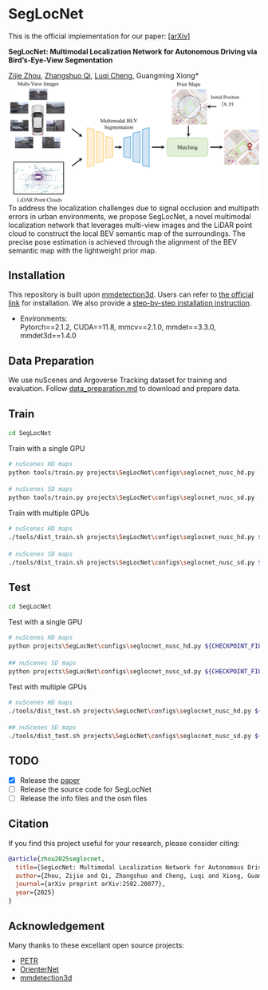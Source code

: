 # SegLocNet
This is the official implementation for our paper: [[arXiv]](https://arxiv.org/pdf/2502.20077)

**SegLocNet: Multimodal Localization Network for Autonomous Driving via Bird’s-Eye-View Segmentation**

[Zijie Zhou](https://github.com/ZhouZijie77), [Zhangshuo Qi](https://github.com/QiZS-BIT), [Luqi Cheng](https://github.com/ChengLuqi), Guangming Xiong*
<img src="resources/intro.png"/>
To address the localization challenges due to signal occlusion and multipath errors in urban environments, we propose SegLocNet, a novel multimodal localization network that leverages multi-view images and the LiDAR point cloud to construct the local BEV semantic map of the surroundings. The precise pose estimation is achieved through the alignment of the BEV semantic map with the lightweight prior map.

## Installation
This repository is built upon [mmdetection3d](https://github.com/open-mmlab/mmdetection3d). Users can refer to [the official link](https://mmdetection3d.readthedocs.io/en/latest/get_started.html) for installation. We also provide a [step-by-step installation instruction](docs/install.md).
* Environments:  
  Pytorch==2.1.2, CUDA==11.8, mmcv==2.1.0, mmdet==3.3.0, mmdet3d==1.4.0

## Data Preparation
We use nuScenes and Argoverse Tracking dataset for training and evaluation.
Follow [data_preparation.md](docs/data_preparation.md) to download and prepare data.

## Train
```bash
cd SegLocNet
```
Train with a single GPU
```bash
# nuScenes HD maps
python tools/train.py projects\SegLocNet\configs\seglocnet_nusc_hd.py

# nuScenes SD maps
python tools/train.py projects\SegLocNet\configs\seglocnet_nusc_sd.py
```
Train with multiple GPUs
```bash
# nuScenes HD maps
./tools/dist_train.sh projects\SegLocNet\configs\seglocnet_nusc_hd.py ${GPU_NUM}

# nuScenes SD maps
./tools/dist_train.sh projects\SegLocNet\configs\seglocnet_nusc_sd.py ${GPU_NUM}
```

## Test
```bash
cd SegLocNet
```
Test with a single GPU
```bash
# nuScenes HD maps
python projects\SegLocNet\configs\seglocnet_nusc_hd.py ${CHECKPOINT_FILE}

## nuScenes SD maps
python projects\SegLocNet\configs\seglocnet_nusc_sd.py ${CHECKPOINT_FILE}
```
Test with multiple GPUs
```bash
# nuScenes HD maps
./tools/dist_test.sh projects\SegLocNet\configs\seglocnet_nusc_hd.py ${CHECKPOINT_FILE} ${GPU_NUM}

## nuScenes SD maps
./tools/dist_test.sh projects\SegLocNet\configs\seglocnet_nusc_sd.py ${CHECKPOINT_FILE} ${GPU_NUM}
```

## TODO

- [X] Release the [paper](https://arxiv.org/pdf/2502.20077)
- [ ] Release the source code for SegLocNet
- [ ] Release the info files and the osm files

## Citation
If you find this project useful for your research, please consider citing:
```bibtex
@article{zhou2025seglocnet,
  title={SegLocNet: Multimodal Localization Network for Autonomous Driving via Bird's-Eye-View Segmentation},
  author={Zhou, Zijie and Qi, Zhangshuo and Cheng, Luqi and Xiong, Guangming},
  journal={arXiv preprint arXiv:2502.20077},
  year={2025}
}
```

## Acknowledgement
Many thanks to these excellant open source projects:
- [PETR](https://github.com/megvii-research/PETR)
- [OrienterNet](https://github.com/facebookresearch/OrienterNet)
- [mmdetection3d](https://github.com/open-mmlab/mmdetection3d)
